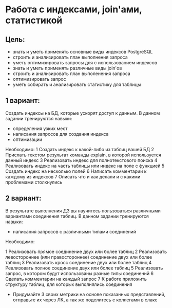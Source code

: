 # Работа с индексами, join'ами, статистикой

## Цель:

- знать и уметь применять основные виды индексов PostgreSQL
- строить и анализировать план выполнения запроса
- уметь оптимизировать запросы для с использованием индексов
- знать и уметь применять различные виды join'ов
- строить и анализировать план выполенения запроса
- оптимизировать запрос
- уметь собирать и анализировать статистику для таблицы

## 1 вариант:

Создать индексы на БД, которые ускорят доступ к данным. В данном задании тренируются навыки:

- определения узких мест
- написания запросов для создания индекса
- оптимизации

Необходимо:
1 Создать индекс к какой-либо из таблиц вашей БД
2 Прислать текстом результат команды explain, в которой используется данный индекс
3 Реализовать индекс для полнотекстового поиска
4 Реализовать индекс на часть таблицы или индекс на поле с функцией
5 Создать индекс на несколько полей
6 Написать комментарии к каждому из индексов
7 Описать что и как делали и с какими проблемами столкнулись

## 2 вариант:
В результате выполнения ДЗ вы научитесь пользоваться различными вариантами соединения таблиц.
В данном задании тренируются навыки:

- написания запросов с различными типами соединений

Необходимо:

1 Реализовать прямое соединение двух или более таблиц
2 Реализовать левостороннее (или правостороннее) соединение двух или более таблиц
3 Реализовать кросс соединение двух или более таблиц
4 Реализовать полное соединение двух или более таблиц
5 Реализовать запрос, в котором будут использованы разные типы соединений
6 Сделать комментарии на каждый запрос
7 К работе приложить структуру таблиц, для которых выполнялись соединения

* Придумайте 3 своих метрики на основе показанных представлений, отправьте их через ЛК, а так же поделитесь с коллегами в слаке

